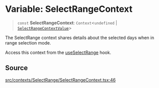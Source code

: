 # Variable: SelectRangeContext

> `const` **SelectRangeContext**: `Context`\<`undefined` \| [`SelectRangeContextValue`](../interfaces/SelectRangeContextValue.md)\>

The SelectRange context shares details about the selected days when in range
selection mode.

Access this context from the [useSelectRange](../functions/useSelectRange.md) hook.

## Source

[src/contexts/SelectRange/SelectRangeContext.tsx:46](https://github.com/gpbl/react-day-picker/blob/9ad13dc72fff814dcf720a62f6e3b5ea38e8af6d/src/contexts/SelectRange/SelectRangeContext.tsx#L46)
